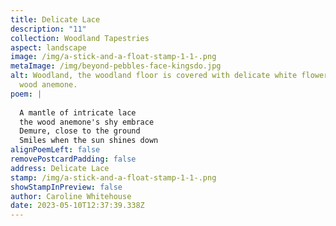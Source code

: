 ```yaml
---
title: Delicate Lace
description: "11"
collection: Woodland Tapestries
aspect: landscape
image: /img/a-stick-and-a-float-stamp-1-1-.png
metaImage: /img/beyond-pebbles-face-kingsdo.jpg
alt: Woodland, the woodland floor is covered with delicate white flowers, the
  wood anemone.
poem: |
  
  A mantle of intricate lace
  the wood anemone's shy embrace
  Demure, close to the ground 
  Smiles when the sun shines down
alignPoemLeft: false
removePostcardPadding: false
address: Delicate Lace
stamp: /img/a-stick-and-a-float-stamp-1-1-.png
showStampInPreview: false
author: Caroline Whitehouse
date: 2023-05-10T12:37:39.338Z
---
```


